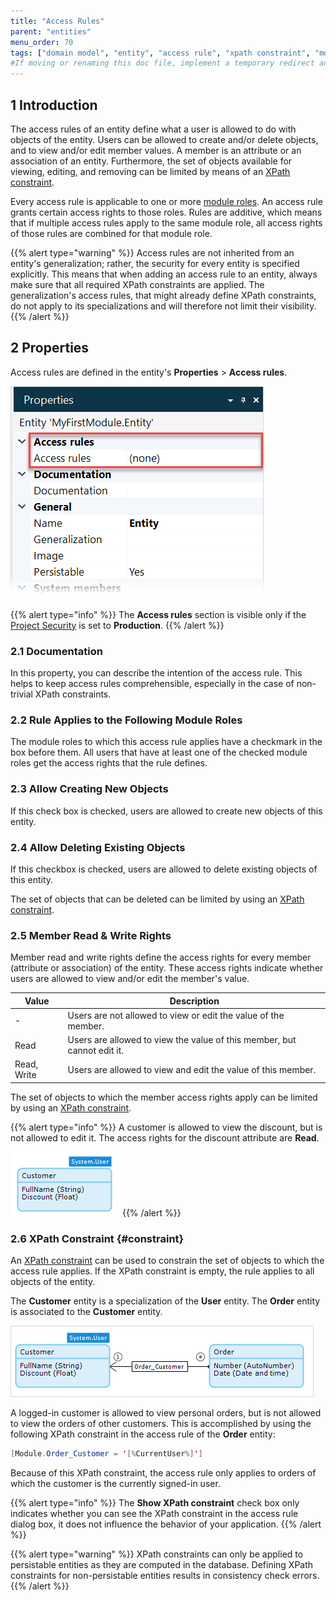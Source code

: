 ```yaml
---
title: "Access Rules"
parent: "entities"
menu_order: 70
tags: ["domain model", "entity", "access rule", "xpath constraint", "module role", "studio pro"]
#If moving or renaming this doc file, implement a temporary redirect and let the respective team know they should update the URL in the product. See Mapping to Products for more details.
---
```


## 1 Introduction

The access rules of an entity define what a user is allowed to do with objects of the entity. Users can be allowed to create and/or delete objects, and to view and/or edit member values. A member is an attribute or an association of an entity. Furthermore, the set of objects available for viewing, editing, and removing can be limited by means of an [XPath constraint](xpath-constraints).

Every access rule is applicable to one or more [module roles](module-security#module-role). An access rule grants certain access rights to those roles. Rules are additive, which means that if multiple access rules apply to the same module role, all access rights of those rules are combined for that module role.

{{% alert type="warning" %}}
Access rules are not inherited from an entity's generalization; rather, the security for every entity is specified explicitly. This means that when adding an access rule to an entity, always make sure that all required XPath constraints are applied. The generalization's access rules, that might already define XPath constraints, do not apply to its specializations and will therefore not limit their visibility.
{{% /alert %}}

## 2 Properties

Access rules are defined in the entity's **Properties** > **Access rules**.

![Access Rules for Entities](attachments/entities/access-rules-section.png)

{{% alert type="info" %}}
The **Access rules** section is visible only if the [Project Security](project-security) is set to **Production**.
{{% /alert %}}

### 2.1 Documentation

In this property, you can describe the intention of the access rule. This helps to keep access rules comprehensible, especially in the case of non-trivial XPath constraints.

### 2.2 Rule Applies to the Following Module Roles

The module roles to which this access rule applies have a checkmark in the box before them. All users that have at least one of the checked module roles get the access rights that the rule defines.

### 2.3 Allow Creating New Objects

If this check box is checked, users are allowed to create new objects of this entity.

### 2.4 Allow Deleting Existing Objects

If this checkbox is checked, users are allowed to delete existing objects of this entity.

The set of objects that can be deleted can be limited by using an [XPath constraint](#constraint).

### 2.5 Member Read & Write Rights

Member read and write rights define the access rights for every member (attribute or association) of the entity. These access rights indicate whether users are allowed to view and/or edit the member's value.

| Value | Description |
| --- | --- |
| - | Users are not allowed to view or edit the value of the member. |
| Read | Users are allowed to view the value of this member, but cannot edit it. |
| Read, Write | Users are allowed to view and edit the value of this member. |

The set of objects to which the member access rights apply can be limited by using an [XPath constraint](#constraint).

{{% alert type="info" %}}
A customer is allowed to view the discount, but is not allowed to edit it. The access rights for the discount attribute are **Read**.

![](attachments/entities/917534.png)
{{% /alert %}}

### 2.6 XPath Constraint {#constraint}

An [XPath constraint](xpath-constraints) can be used to constrain the set of objects to which the access rule applies. If the XPath constraint is empty, the rule applies to all objects of the entity.

The **Customer** entity is a specialization of the **User** entity. The **Order** entity is associated to the **Customer** entity.

![](attachments/entities/917537.png)

A logged-in customer is allowed to view personal orders, but is not allowed to view the orders of other customers. This is accomplished by using the following XPath constraint in the access rule of the **Order** entity:

```java
[Module.Order_Customer = '[%CurrentUser%]']
```

Because of this XPath constraint, the access rule only applies to orders of which the customer is the currently signed-in user.

{{% alert type="info" %}}
The **Show XPath constraint** check box only indicates whether you can see the XPath constraint in the access rule dialog box, it does not influence the behavior of your application.
{{% /alert %}}

{{% alert type="warning" %}}
XPath constraints can only be applied to persistable entities as they are computed in the database. Defining XPath constraints for non-persistable entities results in consistency check errors.
{{% /alert %}}
